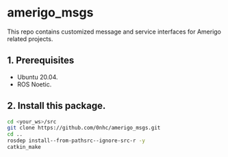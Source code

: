 # amerigo_msgs
This repo contains customized message and service interfaces for Amerigo related projects.

## 1. Prerequisites
* Ubuntu 20.04.
* ROS Noetic.

## 2. Install this package.
```sh
cd <your_ws>/src
git clone https://github.com/0nhc/amerigo_msgs.git
cd ..
rosdep install--from-pathsrc--ignore-src-r -y
catkin_make
```